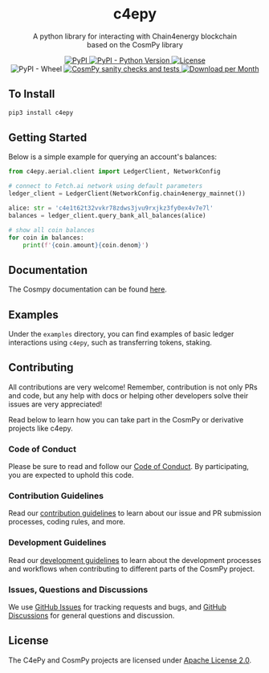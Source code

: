 <h1 align="center">
    <b>c4epy</b>
</h1>

<p align="center">
A python library for interacting with Chain4energy blockchain<br>
based on the CosmPy library
</p>

<p align="center">
  <a href="https://pypi.org/project/c4epy/">
    <img alt="PyPI" src="https://img.shields.io/pypi/v/c4epy">
  </a>
  <a href="https://pypi.org/project/c4epy/">
    <img alt="PyPI - Python Version" src="https://img.shields.io/pypi/pyversions/c4epy">
  </a>
  <a href="https://github.com/crosnest/c4epy/blob/master/LICENSE">
    <img alt="License" src="https://img.shields.io/pypi/l/c4epy">
  </a>
  <br />
  <a>
    <img alt="PyPI - Wheel" src="https://img.shields.io/pypi/wheel/c4epy">
  </a>
  <a href="https://github.com/crosnest/c4epy/actions/workflows/workflow.yml">
    <img alt="CosmPy sanity checks and tests" src="https://github.com/crosnest/c4epy/actions/workflows/workflow.yml/badge.svg">
  </a>
  <a href="https://pypi.org/project/c4epy/">
    <img alt="Download per Month" src="https://img.shields.io/pypi/dm/c4epy">
  </a>
</p>

## To Install

```bash
pip3 install c4epy
```

## Getting Started

Below is a simple example for querying an account's balances:

```python
from c4epy.aerial.client import LedgerClient, NetworkConfig

# connect to Fetch.ai network using default parameters
ledger_client = LedgerClient(NetworkConfig.chain4energy_mainnet())

alice: str = 'c4e1t62t32vvkr78zdws3jvu9rxjkz3fy0ex4v7e7l'
balances = ledger_client.query_bank_all_balances(alice)

# show all coin balances
for coin in balances:
    print(f'{coin.amount}{coin.denom}')
```

## Documentation

The Cosmpy documentation can be found [here](https://docs.fetch.ai/CosmPy/).

## Examples

Under the `examples` directory, you can find examples of basic ledger interactions using `c4epy`, such as transferring tokens, staking.

## Contributing

All contributions are very welcome! Remember, contribution is not only PRs and code, but any help with docs or helping other developers solve their issues are very appreciated!

Read below to learn how you can take part in the CosmPy or derivative projects like c4epy.

### Code of Conduct

Please be sure to read and follow our [Code of Conduct][coc]. By participating, you are expected to uphold this code.

### Contribution Guidelines

Read our [contribution guidelines][contributing] to learn about our issue and PR submission processes, coding rules, and more.

### Development Guidelines

Read our [development guidelines][developing] to learn about the development processes and workflows when contributing to different parts of the CosmPy project.

### Issues, Questions and Discussions

We use [GitHub Issues][issues] for tracking requests and bugs, and [GitHub Discussions][discussion] for general questions and discussion.

## License

The C4ePy and CosmPy projects are licensed under [Apache License 2.0][license].

[contributing]: https://github.com/crosnest/c4epy/blob/master/CONTRIBUTING.md
[developing]: https://github.com/crosnest/c4epy/blob/master/DEVELOPING.md
[coc]: https://github.com/crosnest/c4epy/blob/master/CODE_OF_CONDUCT.md
[discussion]: https://github.com/crosnest/c4epy/discussions
[issues]: https://github.com/crosnest/c4epy/issues
[license]: https://github.com/crosnest/c4epy/blob/master/LICENSE